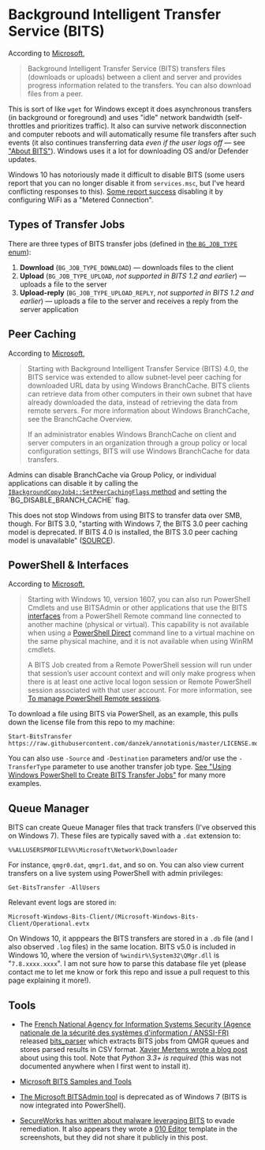 # Background Intelligent Transfer Service (BITS)

According to [Microsoft](https://msdn.microsoft.com/en-us/library/windows/desktop/bb968799(v=vs.85).aspx),

> Background Intelligent Transfer Service (BITS) transfers files (downloads or uploads) between a client and server and provides progress information related to the transfers. You can also download files from a peer.

This is sort of like `wget` for Windows except it does asynchronous transfers (in background or foreground) and uses "idle" network bandwidth (self-throttles and prioritizes traffic). It also can survive network disconnection and computer reboots and will automatically resume file transfers after such events (it also continues transferring data *even if the user logs off* &mdash; see ["About BITS"](https://msdn.microsoft.com/en-us/library/windows/desktop/aa362708(v=vs.85).aspx)). Windows uses it a lot for downloading OS and/or Defender updates.

Windows 10 has notoriously made it difficult to disable BITS (some users report that you can no longer disable it from `services.msc`, but I've heard conflicting responses to this). [Some report success](https://superuser.com/a/1121161/102096) disabling it by configuring WiFi as a "Metered Connection".

## Types of Transfer Jobs

There are three types of BITS transfer jobs (defined in [the `BG_JOB_TYPE` enum](https://msdn.microsoft.com/en-us/library/windows/desktop/aa362811(v=vs.85).aspx)):

1. **Download** (`BG_JOB_TYPE_DOWNLOAD`) &mdash; downloads files to the client
2. **Upload** (`BG_JOB_TYPE_UPLOAD`, *not supported in BITS 1.2 and earlier*) &mdash; uploads a file to the server
3. **Upload-reply** (`BG_JOB_TYPE_UPLOAD_REPLY`, *not supported in BITS 1.2 and earlier*) &mdash; uploads a file to the server and receives a reply from the server application

## Peer Caching

According to [Microsoft](https://msdn.microsoft.com/en-us/library/windows/desktop/aa964314(v=vs.85).aspx),

> Starting with Background Intelligent Transfer Service (BITS) 4.0, the BITS service was extended to allow subnet-level peer caching for downloaded URL data by using Windows BranchCache. BITS clients can retrieve data from other computers in their own subnet that have already downloaded the data, instead of retrieving the data from remote servers. For more information about Windows BranchCache, see the BranchCache Overview.
>
> If an administrator enables Windows BranchCache on client and server computers in an organization through a group policy or local configuration settings, BITS will use Windows BranchCache for data transfers. 

Admins can disable BranchCache via Group Policy, or individual applications can disable it by calling the [`IBackgroundCopyJob4::SetPeerCachingFlags` method](https://msdn.microsoft.com/en-us/library/windows/desktop/aa964249(v=vs.85).aspx) and setting the `BG_DISABLE_BRANCH_CACHE` flag.

This does not stop Windows from using BITS to transfer data over SMB, though. For BITS 3.0, "starting with Windows 7, the BITS 3.0 peer caching model is deprecated. If BITS 4.0 is installed, the BITS 3.0 peer caching model is unavailable" ([SOURCE](https://msdn.microsoft.com/en-us/library/windows/desktop/aa362708(v=vs.85).aspx)).

## PowerShell & Interfaces

According to [Microsoft](https://msdn.microsoft.com/en-us/library/windows/desktop/aa363160(v=vs.85).aspx),

> Starting with Windows 10, version 1607, you can also run PowerShell Cmdlets and use BITSAdmin or other applications that use the BITS [interfaces](https://msdn.microsoft.com/en-us/library/windows/desktop/aa362819(v=vs.85).aspx) from a PowerShell Remote command line connected to another machine (physical or virtual). This capability is not available when using a [PowerShell Direct](https://msdn.microsoft.com/virtualization/hyperv_on_windows/user_guide/vmsession) command line to a virtual machine on the same physical machine, and it is not available when using WinRM cmdlets.
>
> A BITS Job created from a Remote PowerShell session will run under that session’s user account context and will only make progress when there is at least one active local logon session or Remote PowerShell session associated with that user account. For more information, see [To manage PowerShell Remote sessions](https://msdn.microsoft.com/en-us/library/windows/desktop/ee663885(v=vs.85).aspx#manage_ps_remote_sessions).

To download a file using BITS via PowerShell, as an example, this pulls down the license file from this repo to my machine:

    Start-BitsTransfer https://raw.githubusercontent.com/danzek/annotationis/master/LICENSE.md

You can also use `-Source` and `-Destination` parameters and/or use the `-TransferType` parameter to use another transfer job type. [See "Using Windows PowerShell to Create BITS Transfer Jobs"](https://msdn.microsoft.com/en-us/library/windows/desktop/ee663885(v=vs.85).aspx) for many more examples.

## Queue Manager

BITS can create Queue Manager files that track transfers (I've observed this on Windows 7). These files are typically saved with a `.dat` extension to:

    %%ALLUSERSPROFILE%%\Microsoft\Network\Downloader

For instance, `qmgr0.dat`, `qmgr1.dat`, and so on. You can also view current transfers on a live system using PowerShell with admin privileges:

    Get-BitsTransfer -AllUsers

Relevant event logs are stored in:

    Microsoft-Windows-Bits-Client/(Microsoft-Windows-Bits-Client/Operational.evtx

On Windows 10, it apppears the BITS transfers are stored in a `.db` file (and I also observed `.log` files) in the same location. BITS v5.0 is included in Windows 10, where the version of `%windir%\System32\QMgr.dll` is "`7.8.xxxx.xxxx`". I am not sure how to parse this database file yet (please contact me to let me know or fork this repo and issue a pull request to this page explaining it more!).

## Tools

 - The [French National Agency for Information Systems Security (Agence nationale de la sécurité des systèmes d'information / ANSSI-FR)](https://www.ssi.gouv.fr/) released [bits_parser](https://github.com/ANSSI-FR/bits_parser) which extracts BITS jobs from QMGR queues and stores parsed results in CSV format. [Xavier Mertens wrote a blog post](https://isc.sans.edu/forums/diary/Investigating+Microsoft+BITS+Activity/23281/) about using this tool. Note that *Python 3.3+ is required* (this was not documented anywhere when I first went to install it).

 - [Microsoft BITS Samples and Tools](https://msdn.microsoft.com/en-us/library/windows/desktop/aa362824(v=vs.85).aspx)

 - [The Microsoft BITSAdmin tool](https://msdn.microsoft.com/en-us/library/windows/desktop/aa362813(v=vs.85).aspx) is deprecated as of Windows 7 (BITS is now integrated into PowerShell).

 - [SecureWorks has written about malware leveraging BITS](https://www.secureworks.com/blog/malware-lingers-with-bits) to evade remediation. It also appears they wrote a [010 Editor](https://www.sweetscape.com/download/010editor/) template in the screenshots, but they did not share it publicly in this post.
